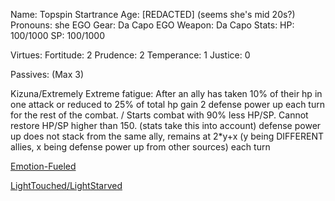 Name: Topspin Startrance
Age: [REDACTED] (seems she's mid 20s?)
Pronouns: she
EGO Gear: Da Capo
EGO Weapon: Da Capo
Stats: 
HP: 100/1000
SP: 100/1000

Virtues: 
Fortitude: 2
Prudence: 2
Temperance: 1
Justice: 0

Passives: (Max 3)

Kizuna/Extremely Extreme fatigue: After an ally has taken 10% of their hp in one attack or reduced to 25% of total hp gain 2 defense power up each turn for the rest of the combat. / Starts combat with 90% less HP/SP. Cannot restore HP/SP higher than 150. (stats take this into account)
defense power up does not stack from the same ally, remains at 2*y+x (y being DIFFERENT allies, x being defense power up from other sources) each turn

[Emotion-Fueled](https://github.com/Logirby/Jino-The-Tower-Sheets/blob/main/Emotion-Fueled.md)

[LightTouched/LightStarved](https://github.com/Logirby/Jino-The-Tower-Sheets/blob/main/LightTouched-LightStarved.md)
